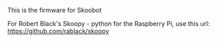 This is the firmware for Skoobot

For Robert Black's Skoopy - python for the Raspberry Pi, use this url: https://github.com/rablack/skoopy
